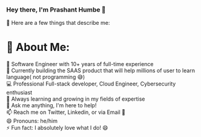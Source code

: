 
### Hey there, I'm Prashant Humbe 👋
📌 Here are a few things that describe me:

# 💫 About Me:
💼 Software Engineer with 10+ years of full-time experience<br>🔖 Currently building the SAAS product that will help millions of user to learn language( not programming 😅) <br>💻 Professional Full-stack developer, Cloud Engineer, Cybersecurity enthusiast<br>🌱 Always learning and growing in my fields of expertise<br>💬 Ask me anything, I'm here to help!<br>📫 Reach me on Twitter, Linkedin, or via Email 🚀<br>😄 Pronouns: he/him<br>⚡ Fun fact: I absolutely love what I do! 😄


